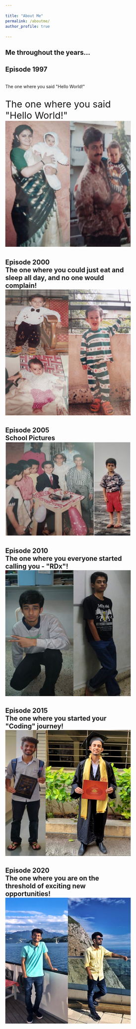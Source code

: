 ```yaml
---

title: "About Me"
permalink: /aboutme/
author_profile: true

---
```



<html>
<head>
<meta name="viewport" content="width=device-width, initial-scale=1.0">
<style>
* {
  box-sizing: border-box;
}

body {
  background-color: white;
  font-family: Helvetica, sans-serif;

}

/* The actual timeline (the vertical ruler) */
.timeline {
  position: relative;
  max-width: 1200px;
  margin: 0 auto;
}

/* The actual timeline (the vertical ruler) */
.timeline::after {
  content: '';
  position: absolute;
  width: 4px;
  background-color: #6D7B8D;
  top: 0;
  bottom: 0;
  left: 50%;
  margin-left: -3px;
}

/* Container around content */
.container {
  padding: 4px 20px;
  position: relative;
  background-color: #F0FFFF;
  border: 1px solid #6F4E37;
  width: 50%;
}


/* Place the container to the left */
.left {
  left: 0;
}

/* Place the container to the right */
.right {
  left: 50%;
}




/* The actual content */
.content {
  padding: 10px 15px;
  background-color: #F0FFFF;
  position: relative;
  border-radius: 6px;
}

/* Media queries - Responsive timeline on screens less than 600px wide */
@media screen and (max-width: 600px) {
  /* Place the timelime to the left */
  .timeline::after {
  left: 31px;
  }
  
  /* Full-width containers */
  .container {
  width: 100%;
  padding-left: 70px;
  padding-right: 25px;
  }


  
  /* Make all right containers behave like the left ones */
  .right {
  left: 0%;
  }
}
</style>
</head>
<body>

 <h2>Me throughout the years...</h2>
 
<div class="timeline">
  <div class="container left">
    <div class="content">
      <h2> Episode 1997 </h2>
        <br>The one where you said "Hello World!"
        <p style="font-size:30px">The one where you said "Hello World!"
          <img src="/images/2.JPG">
        </p>
    </div>
  </div>
  <div class="container right">
    <div class="content">
      <h2> Episode 2000
        <br>The one where you could just eat and sleep all day, and no one would complain!
         <img src="/images/3.JPEG">  
      </h2>
    </div>
  </div>
  <div class="container left">
    <div class="content">
      <h2>Episode 2005
        <br>School Pictures
        <img src="/images/5.JPG">
      </h2>
    </div>
  </div>
  <div class="container right">
    <div class="content">
      <h2>Episode 2010
        <br>The one where you everyone started calling you - "RDx"! 
        <img src="/images/6.JPG">
      </h2>
    </div>
  </div>
  <div class="container left">
    <div class="content">
      <h2>Episode 2015
        <br>The one where you started your "Coding" journey! 
        <img src="/images/1.JPEG">
      </h2>
    </div>
  </div>
  <div class="container right">
    <div class="content">
      <h2>Episode 2020
        <br>The one where you are on the threshold of exciting new opportunities! 
         <img src="/images/4.JPG">
      </h2>   
    </div>
  </div>
</div>

</body>
</html>
  


 
 

 


  

     



